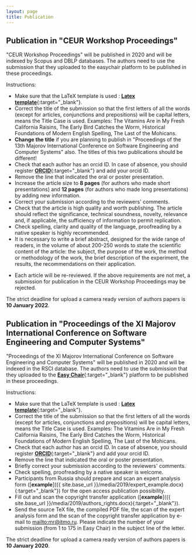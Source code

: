 ```yaml
---
layout: page
title: Publication
---
```


## Publication in "CEUR Workshop Proceedings" 

"CEUR Workshop Proceedings" will be published in 2020 and will be indexed by Scopus and DBLP databases. 
The authors need to use the submission that they uploaded to the easychair platform to be published in these proceedings.

<!--**The list of selected papers**: [**download**]({{ site.base_url }}/media/2019/MICSECS-2019-papers_for_CEUR.pdf){:target="_blank"}. -->

Instructions:
- Make sure that the LaTeX template is used : [**Latex template**](https://www.overleaf.com/project/5e76702c4acae70001d3bc87){:target="_blank"}.
- Correct the title of the submission so that the first letters of all the words (except for articles, conjunctions and prepositions) will be capital letters, means the Title Case is used. Examples: The Vitamins Are in My Fresh California Raisins, The Early Bird Catches the Worm, Historical Foundations of Modern English Spelling, The Last of the Mohicans.
- **Change the title** if you are planning to publish in "Proceedings of the 13th Majorov International Conference on Software Engineering and Computer Systems" also. The titles of this two publications should be different! 
- Check that each author has an orcid ID. In case of absence, you should register [**ORCID**](https://orcid.org/){:target="_blank"} and add your orcid ID.
- Remove the line that indicated the oral or poster presentation.
- Increase the article size to **8 pages** (for authors who made short presentations) and **12 pages** (for authors who made long presentations) by adding new information.
- Correct your submission according to the reviewers' comments.
- Check that the article is high quality and worth publishing. The article should reflect the significance, technical soundness, novelty, relevance and, if applicable, the sufficiency of information to permit replication.
- Check spelling, clarity and quality of the language, proofreading by a native speaker is highly recommended.
- It is necessary to write a brief abstract, designed for the wide range of readers, in the volume of about 200-250 words to state the scientific content of the article: the subject, the purpose of the work, the method or methodology of the work, the brief description of the experiment, the results, the recommendations on their application.
<!--- A new compiled document must be uploaded to easychar in an existing submission on [**Easy Chair**](https://easychair.org/conferences/?conf=micsecs2019){:target="_blank"}. **You do not need to create a new submission!**-->
- Each article will be re-reviewed. If the above requirements are not met, a submission for publication in the CEUR Workshop Proceedings may be rejected.

The strict deadline for upload a camera ready version of authors papers is **10 January 2022**.

## Publication in "Proceedings of the XI Majorov International Conference on Software Engineering and Computer Systems"

"Proceedings of the XI Majorov International Conference on Software Engineering and Computer Systems" will be published in 2020 and will be indexed in the RSCI database. The authors need to use the submission that they uploaded to the [**Easy Chair**](https://easychair.org/conferences/?conf=micsecs2019){:target="_blank"} platform to be published in these proceedings.

<!--**The list of selected papers**: [**download**]({{ site.base_url }}/media/2019/MICSECS-2019-papers_for_RSCI.pdf){:target="_blank"}.-->

Instructions:
- Make sure that the LaTeX template is used : [**Latex template**](https://www.overleaf.com/project/5e76702c4acae70001d3bc87){:target="_blank"}.
- Correct the title of the submission so that the first letters of all the words (except for articles, conjunctions and prepositions) will be capital letters, means the Title Case is used. Examples: The Vitamins Are in My Fresh California Raisins, The Early Bird Catches the Worm, Historical Foundations of Modern English Spelling, The Last of the Mohicans.
- Check that each author has an orcid ID. In case of absence, you should register [**ORCID**](https://orcid.org/){:target="_blank"} and add your orcid ID.
- Remove the line that indicated the oral or poster presentation.
- Briefly correct your submission according to the reviewers' comments.
- Check spelling, proofreading by a native speaker is welcome.
- Participants from Russia should prepare and scan an expert analysis form ([**example**]({{ site.base_url }}/media/2019/expert_example.docx){:target="_blank"}) for the open access publication possibility.
- Fill out and scan the copyright transfer application ([**example**]({{ site.base_url }}/media/2019/authors_rights.docx){:target="_blank"}).
- Send the source TeX file, the compiled PDF file, the scan of the expert analysis form and the scan of the copyright transfer application by e-mail to <mailto:mr@itmo.ru>. Please indicate the number of your submission (from 1 to 175 in Easy Chair) in the subject line of the letter.

The strict deadline for upload a camera ready version of authors papers is **10 January 2020**.
